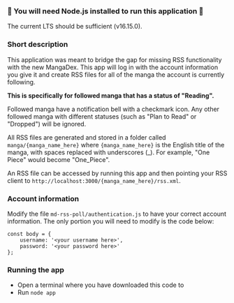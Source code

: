 ### 🚧 You will need Node.js installed to run this application 🚧
The current LTS should be sufficient (v16.15.0).

### Short description
This application was meant to bridge the gap for missing RSS functionality with
the new MangaDex. This app will log in with the account information you give it
and create RSS files for all of the manga the account is currently following.

**This is specifically for followed manga that has a status of "Reading".**

Followed manga have a notification bell with a checkmark icon. Any other
followed manga with different statuses (such as "Plan to Read" or "Dropped")
will be ignored.

All RSS files are generated and stored in a folder called
`manga/{manga_name_here}` where `{manga_name_here}` is the English title of the
manga, with spaces replaced with underscores (_). For example, "One Piece" would
become "One_Piece".

An RSS file can be accessed by running this app and then pointing
your RSS client to `http://localhost:3000/{manga_name_here}/rss.xml`.

### Account information
Modify the file `md-rss-poll/authentication.js` to have your correct account information.
The only portion you will need to modify is the code below:
```
const body = {
    username: '<your username here>',
    password: '<your password here>'
};
```

### Running the app
- Open a terminal where you have downloaded this code to
- Run `node app`